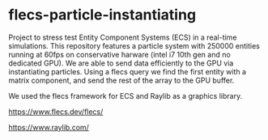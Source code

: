 # flecs-particle-instantiating
Project to stress test Entity Component Systems (ECS) in a real-time simulations.
This repository features a particle system with 250000 entities running at 60fps on conservative harware (intel i7 10th gen and no dedicated GPU). We are able to send data efficiently to the GPU via instantiating particles. 
Using a flecs query we find the first entity with a matrix component, and send the rest of the array to the GPU buffer.

We used the flecs framework for ECS and Raylib as a graphics library.

https://www.flecs.dev/flecs/

https://www.raylib.com/
